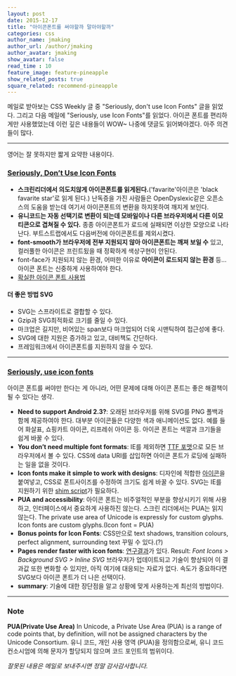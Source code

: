 ```yaml
---
layout: post
date: 2015-12-17
title: "아이콘폰트를 써야할까 말아야할까"
categories: css
author_name: jmaking
author_url: /author/jmaking
author_avatar: jmaking
show_avatar: false
read_time : 10
feature_image: feature-pineapple
show_related_posts: true
square_related: recommend-pineapple
---
```


메일로 받아보는 CSS Weekly 글 중 "Seriously, don't use Icon Fonts" 글을 읽었다. 그리고 다음 메일에 "Seriously, use Icon Fonts"를 읽었다. 아이콘 폰트를 편리하게만 사용했었는데 이런 깊은 내용들이 WOW~ 나중에 댓글도 읽어봐야겠다. 아주 의견들이 많다.

---

영어는 잘 못하지만 짧게 요약한 내용이다.

### [Seriously, Don’t Use Icon Fonts](http://blog.cloudfour.com/seriously-dont-use-icon-fonts/?utm_source=CSS-Weekly&utm_campaign=Issue-190&utm_medium=email)
- **스크린리더에서 의도치않게 아이콘폰트를 읽게된다.**('favarite'아이콘은 'black favarite star'로 읽게 된다.)
난독증을 가진 사람들은 OpenDyslexic같은 오픈소스의 도움을 받는데 여기서 아이콘폰트의 변환을 하지못하여 깨지게 보인다.
- **유니코드는 자동 선택기로 변환이 되는데 모바일이나 다른 브라우저에서 다른 이모티콘으로 겹쳐질 수 있다.**
종종 아이콘폰트가 로드에 실패되면 이상한 모양으로 나타난다. 부트스트랩에서도 다음버전에 아이콘폰트를 제외시켰다.
- **font-smooth가 브라우저에 전부 지원되지 않아 아이콘폰트는 깨져 보일 수** 있고, 컬러풀한 아이콘은 프린트됬을 때 정확하게 색상구현이 안된다.
- font-face가 지원되지 않는 환경, 어떠한 이유로 **아이콘이 로드되지 않는 환경** 등... 아이콘 폰트는 신중하게 사용하여야 한다.
- [확실한 아이콘 폰트 사용법](https://www.filamentgroup.com/lab/bulletproof_icon_fonts.html)

#### 더 좋은 방법 SVG
- SVG는 스프라이트로 결합할 수 있다.
- Gzip과 SVG최적화로 크기를 줄일 수 있다.
- 마크업은 길지만, 비어있는 span보다 마크업되어 더욱 시맨틱하여 접근성에 좋다.
- SVG에 대한 지원은 증가하고 있고, 대비책도 간단하다.
- 프레임워크에서 아이콘폰트를 지원하지 않을 수 있다.

---

### [Seriously, use icon fonts](http://benfrain.com/seriously-use-icon-fonts/?utm_source=CSS-Weekly&utm_campaign=Issue-192&utm_medium=email)
아이콘 폰트를 써야만 한다는 게 아니라, 어떤 문제에 대해 아이콘 폰트는 좋은 해결책이 될 수 있다는 생각.

- **Need to support Android 2.3?**: 오래된 브라우저를 위해 SVG를 PNG 폴백과 함께 제공하여야 한다. 대부분 아이콘들은 다양한 색과 애니메이션도 없다. 예를 들어 화살표, 쇼핑카트 아이콘, 리프레쉬 아이콘 등. 아이콘 폰트는 색깔과 크기들을 쉽게 바꿀 수 있다. 
- **You don’t need multiple font formats**: IE를 제외하면 [TTF 포맷](http://caniuse.com/#search=ttf)으로 모든 브라우저에서 볼 수 있다. CSS에  data URI를 삽입하면 아이콘 폰트가 로딩에 실패하는 일을 없을 것이다.
- **Icon fonts make it simple to work with designs**: 디자인에 적합한 [아이콘](https://icomoon.io/docs.html)을 붙여넣고, CSS로 폰트사이즈를 수정하여 크기도 쉽게 바꿀 수 있다. SVG는 IE를 지원하기 위한 [shim script](https://github.com/jonathantneal/svg4everybody)가 필요하다.
- **PUA and accessibility**: 아이콘 폰트는 비주얼적인 부분을 향상시키기 위해 사용하고, 인터페이스에서 중요하게 사용하진 않는다. 스크린 리더에서는 PUA는 읽지 않는다. The private use area of Unicode is expressly for custom glyphs. Icon fonts are custom glyphs.(Icon font = PUA)
- **Bonus points for Icon Fonts**: CSS만으로 text shadows, transition colours, perfect alignment, surrounding text 꾸밀 수 있다.(?)
- **Pages render faster with icon fonts**: [연구결과](http://blog.nparashuram.com/2015/05/icons-font-inline-svg-or-background-svgs.html#svg-perf-test-results)가 있다. Result: *Font Icons > Background SVG > Inline SVG* 브라우저가 업데이트되고 기술이 향상되어 이 결과값 또한 변화할 수 있지만, 아직 여기에 대응되는 자료가 없다. 속도가 중요하다면 SVG보다 아이콘 폰트가 더 나은 선택이다.
- **summary**: 기술에 대한 장단점을 알고 상황에 맞게 사용하는게 최선의 방법이다.

---

### Note
**PUA(Private Use Area)**
In Unicode, a Private Use Area (PUA) is a range of code points that, by definition, will not be assigned characters by the Unicode Consortium. 유니 코드, 개인 사용 영역 (PUA)을 정의함으로써, 유니 코드 컨소시엄에 의해 문자가 할당되지 않으며 코드 포인트의 범위이다.

*잘못된 내용은 메일로 보내주시면 정말 감사감사합니다.*